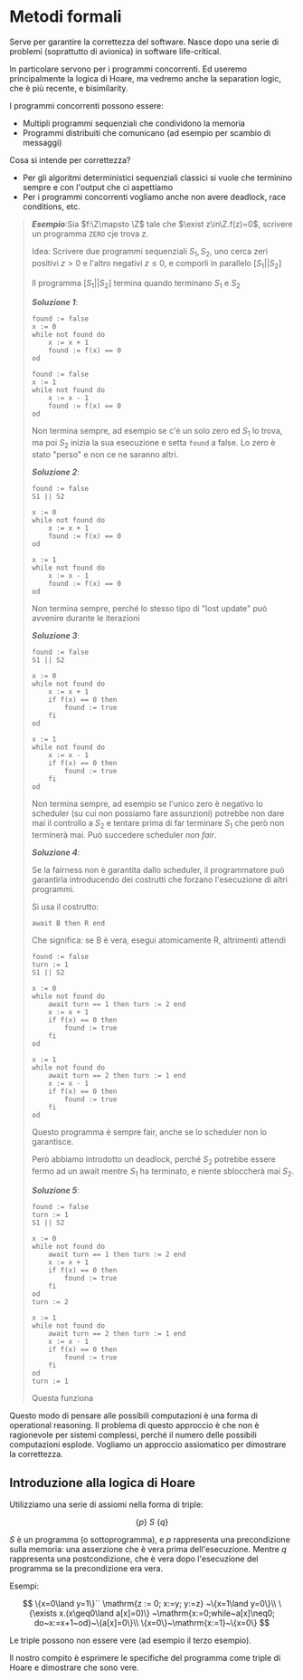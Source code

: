 # Metodi formali

Serve per garantire la correttezza del software. Nasce dopo una serie di problemi (soprattutto di avionica) in software life-critical.

In particolare servono per i programmi concorrenti. Ed useremo principalmente la logica di Hoare, ma vedremo anche la separation logic, che è più recente, e bisimilarity.

I programmi concorrenti possono essere:
* Multipli programmi sequenziali che condividono la memoria
* Programmi distribuiti che comunicano (ad esempio per scambio di messaggi)

Cosa si intende per correttezza?
* Per gli algoritmi deterministici sequenziali classici si vuole che terminino sempre e con l'output che ci aspettiamo
* Per i programmi concorrenti vogliamo anche non avere deadlock, race conditions, etc.

> ***Esempio***:Sia $f:\Z\mapsto \Z$ tale che $\exist z\in\Z.f(z)=0$, scrivere un programma `ZERO` cje trova $z$.
>
> Idea: Scrivere due programmi sequenziali $S_1,S_2$, uno cerca zeri positivi $z>0$ e l'altro negativi $z\leq0$, e comporli in parallelo $[S_1||S_2]$
>
> Il programma $[S_1||S_2]$ termina quando terminano $S_1$ e $S_2$
>
> ***Soluzione 1***:
> ```
> found := false
> x := 0
> while not found do
>     x := x + 1
>     found := f(x) == 0
> od
> ```
>
> ```
> found := false
> x := 1
> while not found do
>     x := x - 1
>     found := f(x) == 0
> od
> ```
>
> Non termina sempre, ad esempio se c'è un solo zero ed $S_1$ lo trova, ma poi $S_2$ inizia la sua esecuzione e setta `found` a false. Lo zero è stato "perso" e non ce ne saranno altri.
>
> ***Soluzione 2***:
> ```
> found := false
> S1 || S2
> ```
> 
> ```
> x := 0
> while not found do
>     x := x + 1
>     found := f(x) == 0
> od
> ```
>
> ```
> x := 1
> while not found do
>     x := x - 1
>     found := f(x) == 0
> od
> ```
>
> Non termina sempre, perché lo stesso tipo di "lost update" può avvenire durante le iterazioni
>
> ***Soluzione 3***:
> ```
> found := false
> S1 || S2
> ```
> 
> ```
> x := 0
> while not found do
>     x := x + 1
>     if f(x) == 0 then
>         found := true
>     fi
> od
> ```
>
> ```
> x := 1
> while not found do
>     x := x - 1
>     if f(x) == 0 then
>         found := true
>     fi
> od
> ```
>
> Non termina sempre, ad esempio se l'unico zero è negativo lo scheduler (su cui non possiamo fare assunzioni) potrebbe non dare mai il controllo a $S_2$ e tentare prima di far terminare $S_1$ che però non terminerà mai.
> Può succedere scheduler *non fair*.
>
> ***Soluzione 4***:
> 
> Se la fairness non è garantita dallo scheduler, il programmatore può garantirla introducendo dei costrutti che forzano l'esecuzione di altri programmi.
> 
> Si usa il costrutto:
> ```
> await B then R end
> ```
> 
> Che significa: se B è vera, esegui atomicamente R, altrimenti attendi
>
> ```
> found := false
> turn := 1
> S1 || S2
> ```
> 
> ```
> x := 0
> while not found do
>     await turn == 1 then turn := 2 end
>     x := x + 1
>     if f(x) == 0 then
>         found := true
>     fi
> od
> ```
>
> ```
> x := 1
> while not found do
>     await turn == 2 then turn := 1 end
>     x := x - 1
>     if f(x) == 0 then
>         found := true
>     fi
> od
> ```
>
> Questo programma è sempre fair, anche se lo scheduler non lo garantisce.
>
> Però abbiamo introdotto un deadlock, perché $S_2$ potrebbe essere fermo ad un await mentre $S_1$ ha terminato, e niente sbloccherà mai $S_2$.
>
> ***Soluzione 5***:
> ```
> found := false
> turn := 1
> S1 || S2
> ```
> 
> ```
> x := 0
> while not found do
>     await turn == 1 then turn := 2 end
>     x := x + 1
>     if f(x) == 0 then
>         found := true
>     fi
> od
> turn := 2
> ```
>
> ```
> x := 1
> while not found do
>     await turn == 2 then turn := 1 end
>     x := x - 1
>     if f(x) == 0 then
>         found := true
>     fi
> od
> turn := 1
> ```
> 
> Questa funziona

Questo modo di pensare alle possibili computazioni è una forma di operational reasoning. Il problema di questo approccio è che non è ragionevole per sistemi complessi, perché il numero delle possibili computazioni esplode.
Vogliamo un approccio assiomatico per dimostrare la correttezza.

## Introduzione alla logica di Hoare

Utilizziamo una serie di assiomi nella forma di triple:

$$
\{p\}~S~\{q\}
$$

$S$ è un programma (o sottoprogramma), e $p$ rappresenta una precondizione sulla memoria: una asserzione che è vera prima dell'esecuzione. Mentre $q$ rappresenta una postcondizione, che è vera dopo l'esecuzione del programma se la precondizione era vera.

Esempi:

$$
\{x=0\land y=1\}`` \mathrm{z := 0; x:=y; y:=z} ~\{x=1\land y=0\}\\
\{\exists x.(x\geq0\land a[x]=0)\} ~\mathrm{x:=0;while~a[x]\neq0; do~x:=x+1~od}~\{a[x]=0\}\\
\{x=0\}~\mathrm{x:=1}~\{x=0\}
$$

Le triple possono non essere vere (ad esempio il terzo esempio).

Il nostro compito è esprimere le specifiche del programma come triple di Hoare e dimostrare che sono vere.